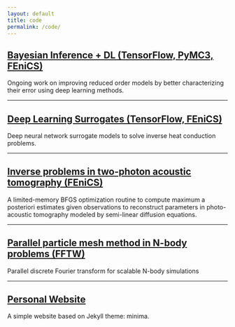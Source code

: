 ```yaml
---
layout: default
title: code
permalink: /code/ 
---
```


## [Bayesian Inference + DL (TensorFlow, PyMC3, FEniCS)](https://github.com/sheroze1123/BayesianInferenceDL)
Ongoing work on improving reduced order models by better characterizing their error using deep learning methods.

---

## [Deep Learning Surrogates (TensorFlow, FEniCS)](https://github.com/sheroze1123/ThermalFinSurrogate)
Deep neural network surrogate models to solve inverse heat conduction problems.

---

## [Inverse problems in two-photon acoustic tomography (FEniCS)](https://github.com/sheroze1123/TP-PAT)
A limited-memory BFGS optimization routine to compute maximum a posteriori estimates given observations to reconstruct parameters in photo-acoustic tomography modeled by semi-linear diffusion equations.

---

## [Parallel particle mesh method in N-body problems (FFTW)](https://github.com/sheroze1123/ppm)
Parallel discrete Fourier transform for scalable N-body simulations

---

## [Personal Website](https://github.com/sheroze1123/sheroze1123.github.io)
A simple website based on Jekyll theme: minima.
